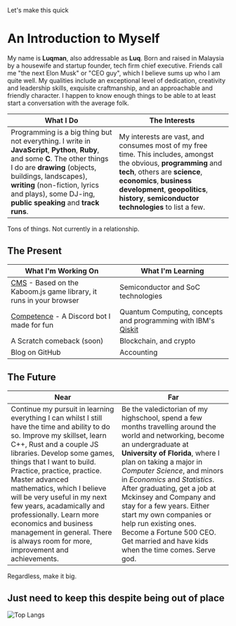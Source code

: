 Let's make this quick

# An Introduction to Myself

My name is **Luqman**, also addressable as **Luq**. Born and raised in Malaysia by a housewife and startup founder, tech firm chief executive. Friends call me "the next Elon Musk" or "CEO guy", which I believe sums up who I am quite well. My qualities include an exceptional level of dedication, creativity and leadership skills, exquisite craftmanship, and an approachable and friendly character. I happen to know enough things to be able to at least start a conversation with the average folk. 

| What I Do | The Interests |
|-----------|---------------|
| Programming is a big thing but not everything. I write in **JavaScript**, **Python**, **Ruby**, and some **C**. The other things I do are **drawing** (objects, buildings, landscapes), **writing** (non-fiction, lyrics and plays), some DJ-ing, **public speaking** and **track runs**. | My interests are vast, and consumes most of my free time. This includes, amongst the obvious, **programming** and **tech**, others are **science**, **economics**, **business development**, **geopolitics**, **history**, **semiconductor technologies** to list a few. |

Tons of things. Not currently in a relationship.

## The Present

| What I'm Working On | What I'm Learning |
|----------------------------|-------------------|
| [CMS](https://github.com/luqmanually/CMS) - Based on the Kaboom.js game library, it runs in your browser | Semiconductor and SoC technologies |
| [Competence](https://github.com/luqmanually/Competence) - A Discord bot I made for fun | Quantum Computing, concepts and programming with IBM's [Qiskit](https://github.com/Qiskit/qiskit) |
| A Scratch comeback (soon) | Blockchain, and crypto |
| Blog on GitHub | Accounting |


## The Future

| Near  | Far  |
|-------|------|
| Continue my pursuit in learning everything I can whilst I still have the time and ability to do so. Improve my skillset, learn C++, Rust and a couple JS libraries. Develop some games, things that I want to build. Practice, practice, practice. Master advanced mathematics, which I believe will be very useful in my next few years, acadamically and professionally. Learn more economics and business management in general. There is always room for more, improvement and achievements. | Be the valedictorian of my highschool, spend a few months travelling around the world and networking, become an undergraduate at **University of Florida**, where I plan on taking a major in *Computer Science*, and minors in *Economics* and *Statistics*. After graduating, get a job at Mckinsey and Company and stay for a few years. Either start my own companies or help run existing ones. Become a Fortune 500 CEO. Get married and have kids when the time comes. Serve god. |

Regardless, make it big.

## Just need to keep this despite being out of place
![Top Langs](https://github-readme-stats.vercel.app/api/top-langs/?username=luqmanually&layout=compact&theme=github_dark)
